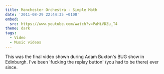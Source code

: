```yaml
---
title: Manchester Orchestra - Simple Math
date: '2011-08-29 22:44:35 +0100'
embed:
  src: https://www.youtube.com/watch?v=PaMiVDZu_T4
theme: dark
tags:
  - Video
  - Music videos
---
```

This was the final video shown during Adam Buxton's BUG show in Edinburgh. I've been 'fucking the replay button' (you had to be there) ever since.
